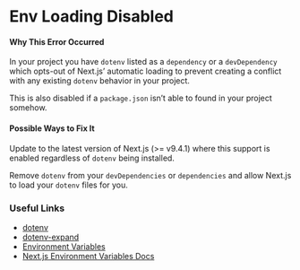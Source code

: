 # Env Loading Disabled

#### Why This Error Occurred

In your project you have `dotenv` listed as a `dependency` or a `devDependency` which opts-out of Next.js’ automatic loading to prevent creating a conflict with any existing `dotenv` behavior in your project.

This is also disabled if a `package.json` isn’t able to found in your project somehow.

#### Possible Ways to Fix It

Update to the latest version of Next.js (&gt;= v9.4.1) where this support is enabled regardless of `dotenv` being installed.

Remove `dotenv` from your `devDependencies` or `dependencies` and allow Next.js to load your `dotenv` files for you.

### Useful Links

- [dotenv](https://npmjs.com/package/dotenv)
- [dotenv-expand](https://npmjs.com/package/dotenv-expand)
- [Environment Variables](https://en.wikipedia.org/wiki/Environment_variable)
- [Next.js Environment Variables Docs](https://nextjs.org/docs/basic-features/environment-variables)
